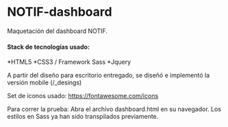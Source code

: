 # NOTIF-dashboard
Maquetación del dashboard NOTIF.

#### Stack de tecnologías usado: 
*HTML5
*CSS3 / Framework Sass
*Jquery

A partir del diseño para escritorio entregado, se diseñó e implementó la versión mobile (/_desings)

Set de íconos usado: https://fontawesome.com/icons

Para correr la prueba:
Abra el archivo dashboard.html en su navegador. Los estilos en Sass ya han sido transpilados previamente.
